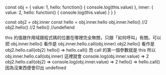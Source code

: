 const obj = {
  value: 1,
  hello: function() {
    console.log(this.value)
  },
  inner: {
    value: 2,
    hello: function() {
      console.log(this.value)
    }
  }
}
  
const obj2 = obj.inner
const hello = obj.inner.hello
obj.inner.hello() //2
obj2.hello() //2
hello() //undefiend

this 的值跟作用域跟程式碼的位置在哪裡完全無關，只跟「如何呼叫」有關。可以把 
obj.inner.hello() 看作是 obj.inner.hello.call(obj.inner)
obj2.hello() 看作是 obj2.hello.call(obj2)
hello() => hello.call()
而 call 的第一個參數就是 this
所以 
obj.inner.hello.call(obj.inner) 這裡就會 console.log(obj.inner.value) => 2
obj2.hello.call(obj2) => console.log(obj.inner.value) => 2
hello() => hello.call() 因為沒東西便會印出 undefined